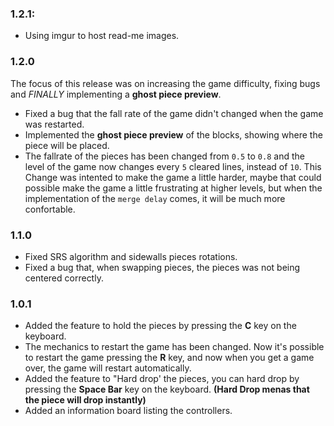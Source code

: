 
### 1.2.1: 
- Using imgur to host read-me images.

### 1.2.0
The focus of this release was on increasing the game difficulty, fixing bugs and *FINALLY* implementing a **ghost piece preview**.

- Fixed a bug that the fall rate of the game didn't changed when the game was restarted.
- Implemented the **ghost piece preview** of the blocks, showing where the piece will be placed.
- The fallrate of the pieces has been changed from `0.5` to `0.8` and the level of the game now changes every `5` cleared lines, instead of `10`. This Change was intented to make the game a little harder, maybe that could possible make the game a little frustrating at higher levels, but when the implementation of the `merge delay` comes, it will be much more confortable.

### 1.1.0
- Fixed SRS algorithm and sidewalls pieces rotations.
- Fixed a bug that, when swapping pieces, the pieces was not being centered correctly.
### 1.0.1
- Added the feature to hold the pieces by pressing the **C** key on the keyboard.
- The mechanics to restart the game has been changed. Now it's possible to restart the game pressing the **R** key, and now when you get a game over, the game will restart automatically.
- Added the feature to "Hard drop' the pieces, you can hard drop by pressing the **Space Bar** key on the keyboard. 
**(Hard Drop menas that the piece will drop instantly)**
- Added an information board listing the controllers.